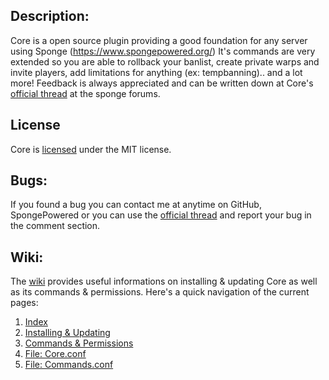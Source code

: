 Description:
---
Core is a open source plugin providing a good foundation for any server using Sponge (https://www.spongepowered.org/)
It's commands are very extended so you are able to rollback your banlist, create private warps and invite players,
add limitations for anything (ex: tempbanning).. and a lot more! Feedback is always appreciated and can be written
down at Core's [official thread](https://forums.spongepowered.org/t/core-v1-8-2b-kick-ban-mute-teleport-homes-warps-spawns-time-weather-and-much-more/9152) at the sponge forums.

License
---
Core is [licensed](https://github.com/CreepsterLGC/Core/blob/master/Core/license.txt) under the MIT license.

Bugs:
---
If you found a bug you can contact me at anytime on GitHub, SpongePowered or you can use the [official thread](https://forums.spongepowered.org/t/core-v1-8-2b-kick-ban-mute-teleport-homes-warps-spawns-time-weather-and-much-more/9152) and report your bug in the comment section.

Wiki:
---
The [wiki](https://github.com/CreepsterLGC/Core/wiki) provides useful informations on installing & updating Core as well as its commands & permissions. Here's a quick navigation of the current pages:

1. [Index](https://github.com/CreepsterLGC/Core/wiki)
2. [Installing & Updating](https://github.com/CreepsterLGC/Core/wiki/Installing-&-Updating)
3. [Commands & Permissions](https://github.com/CreepsterLGC/Core/wiki/Commands-&-Permissions)
4. [File: Core.conf](https://github.com/CreepsterLGC/Core/wiki/Core.conf)
5. [File: Commands.conf](https://github.com/CreepsterLGC/Core/wiki/Commands.conf)
